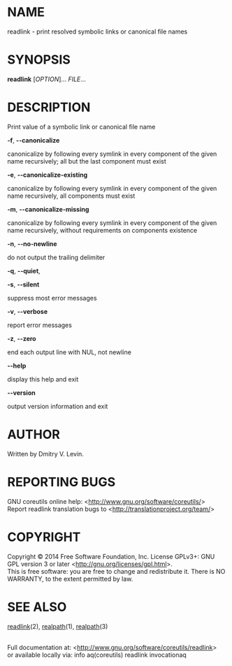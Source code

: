 NAME
====

readlink - print resolved symbolic links or canonical file names

SYNOPSIS
========

**readlink** [*OPTION*]... *FILE*...

DESCRIPTION
===========

Print value of a symbolic link or canonical file name

**-f**, **--canonicalize**

canonicalize by following every symlink in every component of the given name recursively; all but the last component must exist

**-e**, **--canonicalize-existing**

canonicalize by following every symlink in every component of the given name recursively, all components must exist

**-m**, **--canonicalize-missing**

canonicalize by following every symlink in every component of the given name recursively, without requirements on components existence

**-n**, **--no-newline**

do not output the trailing delimiter

**-q**, **--quiet**,

**-s**, **--silent**

suppress most error messages

**-v**, **--verbose**

report error messages

**-z**, **--zero**

end each output line with NUL, not newline

**--help**

display this help and exit

**--version**

output version information and exit

AUTHOR
======

Written by Dmitry V. Levin.

REPORTING BUGS
==============

GNU coreutils online help: \<<http://www.gnu.org/software/coreutils/>\>\
 Report readlink translation bugs to \<<http://translationproject.org/team/>\>

COPYRIGHT
=========

Copyright © 2014 Free Software Foundation, Inc. License GPLv3+: GNU GPL version 3 or later \<<http://gnu.org/licenses/gpl.html>\>.\
 This is free software: you are free to change and redistribute it. There is NO WARRANTY, to the extent permitted by law.

SEE ALSO
========

[readlink](http://localhost/cgi-bin/man/man2html?2+readlink)(2), [realpath](http://localhost/cgi-bin/man/man2html?1+realpath)(1), [realpath](http://localhost/cgi-bin/man/man2html?3+realpath)(3)

\
 Full documentation at: \<<http://www.gnu.org/software/coreutils/readlink>\>\
 or available locally via: info aq(coreutils) readlink invocationaq
